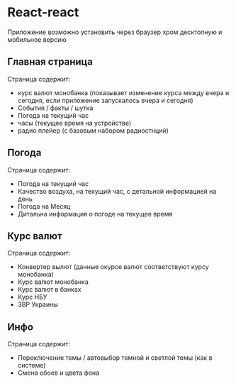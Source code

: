 # React-react

Приложение возможно установить через браузер хром десктопную и мобильное версию

## Главная страница

Страница содержит:

- курс валют монобанка (показывает изменение курса между вчера и сегодня, если приложение запускалось вчера и сегодня)
- События / факты / шутка
- Погода на текущий час
- часы (текущее время на устройстве)
- радио плейер (с базовым набором радиостнций)

## Погода

Страница содержит:

- Погода на текущий час
- Качество воздуха, на текущий час, с детальной информацией на день
- Погода на Месяц
- Дитальна информация о погоде на текущее время

## Курс валют

Страница содержит:

- Конвертер вылют (данные окурсе валют соответствуют курсу монобанка)
- Курс валют монобанка
- Курс валют в банках
- Курс НБУ
- ЗВР Украины

## Инфо

Страница содержит:

- Переключение темы / автовыбор темной и светлой темы (как в системе)
- Смена обоев и цвета фона
